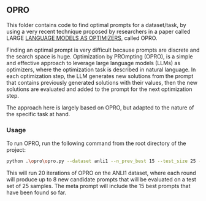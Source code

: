 ## OPRO

This folder contains code to find optimal prompts for a dataset/task, by using a very recent technique proposed by researchers in a paper called LARGE [LANGUAGE MODELS AS OPTIMIZERS](https://arxiv.org/abs/2309.03409), called OPRO.

Finding an optimal prompt is very difficult because prompts are discrete and the search space is huge. Optimization by PROmpting (OPRO), is a simple and effective approach to leverage large language models (LLMs) as optimizers, where the optimization task is described in natural language. In each optimization step, the LLM generates new solutions from the prompt that contains previously generated solutions with their values, then the new solutions are evaluated and added to the prompt for the next optimization step.

The approach here is largely based on OPRO, but adapted to the nature of the specific task at hand.

### Usage

To run OPRO, run the following command from the root directory of the project:

```bash
python .\opro\opro.py --dataset anli1 --n_prev_best 15 --test_size 25 --iterations 20
```

This will run 20 iterations of OPRO on the ANLI1 dataset, where each round will produce up to 8 new candidate prompts that will be evaluated on a test set of 25 samples. The meta prompt will include the 15 best prompts that have been found so far.